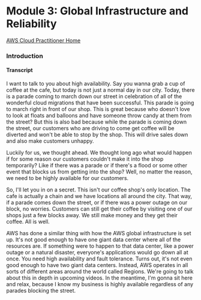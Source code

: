 # Module 3: Global Infrastructure and Reliability

[AWS Cloud Practitioner Home](https://github.com/pslucas0212/AWS-Cloud-Practioner)

### Introduction



#### Transcript
I want to talk to you about high availability. Say you wanna grab a cup of coffee at the cafe, but today is not just a normal day in our city. Today, there is a parade coming to march down our street in celebration of all of the wonderful cloud migrations that have been successful. This parade is going to march right in front of our shop. This is great because who doesn't love to look at floats and balloons and have someone throw candy at them from the street? But this is also bad because while the parade is coming down the street, our customers who are driving to come get coffee will be diverted and won't be able to stop by the shop. This will drive sales down and also make customers unhappy. 

Luckily for us, we thought ahead. We thought long ago what would happen if for some reason our customers couldn't make it into the shop temporarily? Like if there was a parade or if there's a flood or some other event that blocks us from getting into the shop? Well, no matter the reason, we need to be highly available for our customers. 

So, I'll let you in on a secret. This isn't our coffee shop's only location. The cafe is actually a chain and we have locations all around the city. That way, if a parade comes down the street, or if there was a power outage on our block, no worries. Customers can still get their coffee by visiting one of our shops just a few blocks away. We still make money and they get their coffee. All is well. 

AWS has done a similar thing with how the AWS global infrastructure is set up. It's not good enough to have one giant data center where all of the resources are. If something were to happen to that data center, like a power outage or a natural disaster, everyone's applications would go down all at once. You need high availability and fault tolerance. 
Turns out, it's not even good enough to have two giant data centers. Instead, AWS operates in all sorts of different areas around the world called Regions. We're going to talk about this in depth in upcoming videos. In the meantime, I'm gonna sit here and relax, because I know my business is highly available regardless of any parades blocking the street.
